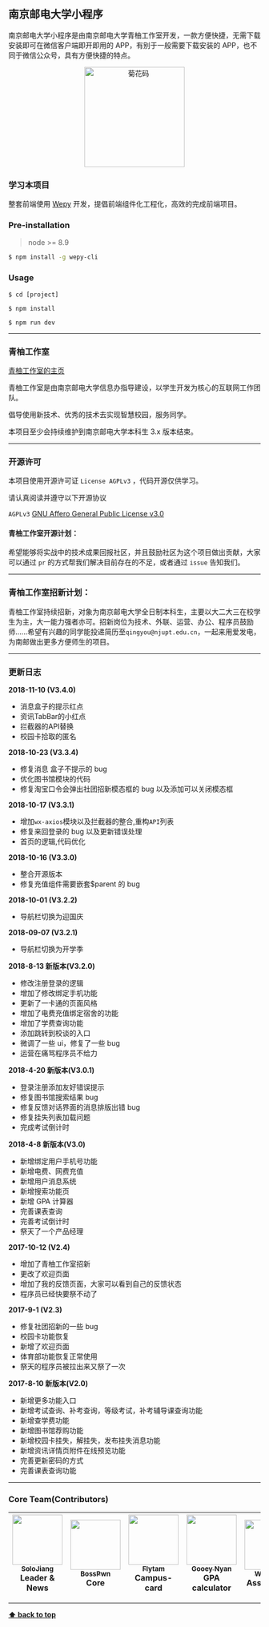 ## 南京邮电大学小程序

南京邮电大学小程序是由南京邮电大学青柚工作室开发，一款方便快捷，无需下载安装即可在微信客户端即开即用的 APP，有别于一般需要下载安装的 APP，也不同于微信公众号，具有方便快捷的特点。

<p align="center">
<img src="https://static.airbob.org/under-graduate/undergraduate-qrcode.jpg" alt="菊花码" width="200" height="200">
</p>

### 学习本项目

整套前端使用 [Wepy](https://github.com/tencent/wepy) 开发，提倡前端组件化工程化，高效的完成前端项目。

### Pre-installation

> node >= 8.9

```bash
$ npm install -g wepy-cli
```

### Usage

```
$ cd [project]

$ npm install

$ npm run dev
```

------

### 青柚工作室

[青柚工作室的主页](https://qingyou.njupt.edu.cn)

青柚工作室是由南京邮电大学信息办指导建设，以学生开发为核心的互联网工作团队。

倡导使用新技术、优秀的技术去实现智慧校园，服务同学。

本项目至少会持续维护到南京邮电大学本科生 3.x 版本结束。

------

### 开源许可

本项目使用开源许可证 `License AGPLv3` ，代码开源仅供学习。

请认真阅读并遵守以下开源协议

`AGPLv3` [GNU Affero General Public License v3.0](https://github.com/GreenPomelo/Undergraduate/blob/master/LICENSE)

#### 青柚工作室开源计划：

希望能够将实战中的技术成果回报社区，并且鼓励社区为这个项目做出贡献，大家可以通过 `pr` 的方式帮我们解决目前存在的不足，或者通过 `issue` 告知我们。

------

### 青柚工作室招新计划：

青柚工作室持续招新，对象为南京邮电大学全日制本科生，主要以大二大三在校学生为主，大一能力强者亦可。招新岗位为技术、外联、运营、办公、程序员鼓励师......希望有兴趣的同学能投递简历至`qingyou@njupt.edu.cn`，一起来用爱发电，为南邮做出更多方便师生的项目。

------

### 更新日志

**2018-11-10 (V3.4.0)**

- 消息盒子的提示红点
- 资讯TabBar的小红点
- 拦截器的API替换
- 校园卡拾取的匿名

**2018-10-23 (V3.3.4)**

- 修复消息 盒子不提示的 bug
- 优化图书馆模块的代码
- 修复淘宝口令会弹出社团招新模态框的 bug 以及添加可以关闭模态框

**2018-10-17 (V3.3.1)**

- 增加`wx-axios`模块以及拦截器的整合,重构`API`列表
- 修复来回登录的 bug 以及更新错误处理
- 首页的逻辑,代码优化

**2018-10-16 (V3.3.0)**

- 整合开源版本
- 修复充值组件需要嵌套$parent 的 bug

**2018-10-01 (V3.2.2)**

- 导航栏切换为迎国庆

**2018-09-07 (V3.2.1)**

- 导航栏切换为开学季

**2018-8-13 新版本(V3.2.0)**

- 修改注册登录的逻辑
- 增加了修改绑定手机功能
- 更新了一卡通的页面风格
- 增加了电费充值绑定宿舍的功能
- 增加了学费查询功能
- 添加跳转到校谈的入口
- 微调了一些 ui，修复了一些 bug
- 运营在痛骂程序员不给力

**2018-4-20 新版本(V3.0.1)**

- 登录注册添加友好错误提示
- 修复图书馆搜索结果 bug
- 修复反馈对话界面的消息排版出错 bug
- 修复挂失列表加载问题
- 完成考试倒计时

**2018-4-8 新版本(V3.0)**

- 新增绑定用户手机号功能
- 新增电费、网费充值
- 新增用户消息系统
- 新增搜索功能页
- 新增 GPA 计算器
- 完善课表查询
- 完善考试倒计时
- 祭天了一个产品经理

**2017-10-12 (V2.4)**

- 增加了青柚工作室招新
- 更改了欢迎页面
- 增加了我的反馈页面，大家可以看到自己的反馈状态
- 程序员已经快要祭不动了

**2017-9-1 (V2.3)**

- 修复社团招新的一些 bug
- 校园卡功能恢复
- 新增了欢迎页面
- 体育部功能恢复正常使用
- 祭天的程序员被拉出来又祭了一次

**2017-8-10 新版本(V2.0)**

- 新增更多功能入口
- 新增考试查询、补考查询，等级考试，补考辅导课查询功能
- 新增查学费功能
- 新增图书馆荐购功能
- 新增校园卡挂失，解挂失，发布挂失消息功能
- 新增资讯详情页附件在线预览功能
- 完善更新密码的方式
- 完善课表查询功能

------

### Core Team(Contributors)

| [<img src="https://github.com/solojiang.png?s=64" width="100px;"/><br /><sub><b>SoloJiang</b></sub>](https://github.com/solojiang)<br />Leader & News   | [<img src="https://github.com/Bosspwn.png?s=64" width="100px;"/><br /><sub><b>BossPwn</b></sub>](https://github.com/Bosspwn)<br />Core<br />  | [<img src="https://github.com/flytam.png?s=64" width="100px;"/><br /><sub><b>Flytam</b></sub>](https://github.com/flytam)<br />Campus-card  | [<img src="https://github.com/GooeyNyan.png?s=64" width="100px;"/><br /><sub><b>Gooey Nyan</b></sub>](https://github.com/GooeyNyan)<br />GPA calculator | [<img src="https://github.com/UZIhuhuhu.png?s=64" width="100px;"/><br /><sub><b>WynnXin</b></sub>](https://github.com/UZIhuhuhu)<br />Association | [<img src="https://github.com/niffler-bkkkkk.png?s=64" width="100px;"/><br /><sub><b>niffler-bkkkk</b></sub>](https://github.com/niffler-bkkkkk)<br />Questionnaire   |  [<img src="https://github.com/kishivn.png?s=64" width="100px;"/><br /><sub><b>kishivn</b></sub>](https://github.com/kishivn)<br />Information |
| :---: | :---: | :---: | :---: | :---: | :---: | :---: |

------

**[⬆ back to top](#top)**